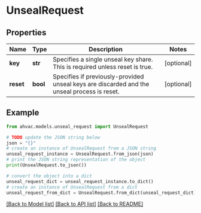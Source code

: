 # UnsealRequest


## Properties

Name | Type | Description | Notes
------------ | ------------- | ------------- | -------------
**key** | **str** | Specifies a single unseal key share. This is required unless reset is true. | [optional] 
**reset** | **bool** | Specifies if previously-provided unseal keys are discarded and the unseal process is reset. | [optional] 

## Example

```python
from ahvac.models.unseal_request import UnsealRequest

# TODO update the JSON string below
json = "{}"
# create an instance of UnsealRequest from a JSON string
unseal_request_instance = UnsealRequest.from_json(json)
# print the JSON string representation of the object
print(UnsealRequest.to_json())

# convert the object into a dict
unseal_request_dict = unseal_request_instance.to_dict()
# create an instance of UnsealRequest from a dict
unseal_request_from_dict = UnsealRequest.from_dict(unseal_request_dict)
```
[[Back to Model list]](../README.md#documentation-for-models) [[Back to API list]](../README.md#documentation-for-api-endpoints) [[Back to README]](../README.md)


